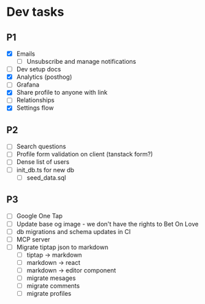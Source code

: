 # Dev tasks

## P1

- [x] Emails
  - [ ] Unsubscribe and manage notifications
- [ ] Dev setup docs
- [x] Analytics (posthog)
- [ ] Grafana
- [x] Share profile to anyone with link
- [ ] Relationships
- [x] Settings flow

## P2

- [ ] Search questions
- [ ] Profile form validation on client (tanstack form?)
- [ ] Dense list of users
- [ ] init_db.ts for new db
  - [ ] seed_data.sql

## P3

- [ ] Google One Tap
- [ ] Update base og image - we don't have the rights to Bet On Love
- [ ] db migrations and schema updates in CI
- [ ] MCP server
- [ ] Migrate tiptap json to markdown
  - [ ] tiptap -> markdown
  - [ ] markdown -> react
  - [ ] markdown -> editor component
  - [ ] migrate mesages
  - [ ] migrate comments
  - [ ] migrate profiles
